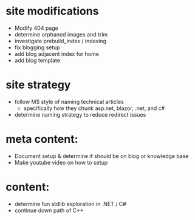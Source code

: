 # site modifications
- Modify 404 page
- determine orphaned images and trim
- investigate prebuild_index / indexing
- fix blogging setup
- add blog adjacent index for home
- add blog template

# site strategy
- follow M$ style of naming technical articles
  - specifically how they chunk asp.net, blazor, .net, and c#
- determine naming strategy to reduce redirect issues

# meta content:
- Document setup & determine if should be on blog or knowledge base
- Make youtube video on how to setup

# content:
- determine fun stdlib exploration in .NET / C#
- continue down path of C++

